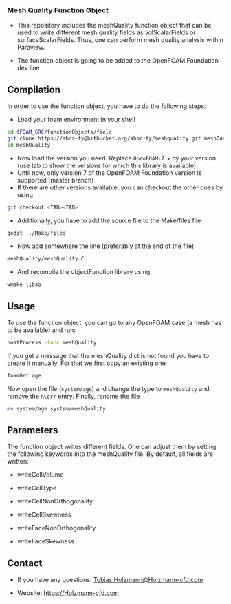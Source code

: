 ### Mesh Quality Function Object ###

* This repository includes the meshQuality function object that can be used to write different mesh quality fields as volScalarFields or surfaceScalarFields. Thus, one can perform mesh quality analysis within Paraview.

* The function object is going to be added to the OpenFOAM Foundation dev line

## Compilation ##

In order to use the function object, you have to do the following steps:

* Load your foam environment in your shell

```bash
cd $FOAM_SRC/functionObjects/field
git clone https://shor-ty@bitbucket.org/shor-ty/meshquality.git meshQuality
cd meshQuality
```

* Now load the version you need. Replace `OpenFOAM-7.x` by your version (use tab to show the versions for which this library is available)
* Until now, only version 7 of the OpenFOAM Foundation version is supported (master branch)
* If there are other versions available, you can checkout the other ones by using

```bash
git checkout <TAB><TAB>
```

* Additionally, you have to add the source file to the Make/files file

```bash
gedit ../Make/files
```

* Now add somewhere the line (preferably at the end of the file)

```bash
meshQuality/meshQuality.C
```

* And recompile the objectFunction library using

```bash
wmake libso
```

## Usage ##
To use the function object, you can go to any OpenFOAM case (a mesh has to be available) and run:

```bash
postProcess -func meshQuality
```

If you get a message that the meshQuality dict is not found you have to create it manually. For that we first copy an existing one:

```bash
foamGet age
```

Now open the file (`system/age`) and change the type to `meshQuality` and remove the `nCorr` entry. Finally, rename the file

```bash
mv system/age system/meshQuality
```


## Parameters ##
The function object writes different fields. One can adjust them by setting the following keywords into the meshQuality file. By default, all fields are written:

 * writeCellVolume

 * writeCellType

 * writeCellNonOrthogonality

 * writeCellSkewness

 * writeFaceNonOrthogonality

 * writeFaceSkewness


## Contact ##

* If you have any questions: Tobias.Holzmann@Holzmann-cfd.com

* Website: https://Holzmann-cfd.com

